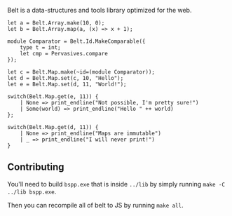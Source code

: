 Belt is a data-structures and tools library optimized for the web.

```reason
let a = Belt.Array.make(10, 0);
let b = Belt.Array.map(a, (x) => x + 1);

module Comparator = Belt.Id.MakeComparable({
    type t = int;
    let cmp = Pervasives.compare
});

let c = Belt.Map.make(~id=(module Comparator));
let d = Belt.Map.set(c, 10, "Hello");
let e = Belt.Map.set(d, 11, "World!");

switch(Belt.Map.get(e, 11)) {
    | None => print_endline("Not possible, I'm pretty sure!")
    | Some(world) => print_endline("Hello " ++ world)
};

switch(Belt.Map.get(d, 11)) {
    | None => print_endline("Maps are immutable")
    | _ => print_endline("I will never print!")
}
```


## Contributing
You'll need to build `bspp.exe` that is inside `../lib` by simply running `make -C ../lib bspp.exe`.

Then you can recompile all of belt to JS by running `make all`.

